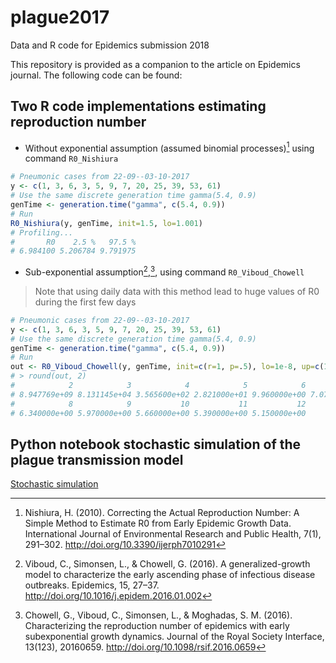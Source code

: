 # plague2017

Data and R code for Epidemics submission 2018

This repository is provided as a companion to the article on Epidemics  journal. The following code can be found:

## Two R code implementations estimating reproduction number

- Without exponential assumption (assumed binomial processes)[^3] using command `R0_Nishiura`

```R
# Pneumonic cases from 22-09--03-10-2017
y <- c(1, 3, 6, 3, 5, 9, 7, 20, 25, 39, 53, 61)
# Use the same discrete generation time gamma(5.4, 0.9)
genTime <- generation.time("gamma", c(5.4, 0.9))
# Run 
R0_Nishiura(y, genTime, init=1.5, lo=1.001)
# Profiling...
#       R0    2.5 %   97.5 % 
# 6.984100 5.206784 9.791975 
```

- Sub-exponential assumption[^1],[^2], using command `R0_Viboud_Chowell`

> Note that using daily data with this method lead to huge values of R0 during the first few days

```R
# Pneumonic cases from 22-09--03-10-2017
y <- c(1, 3, 6, 3, 5, 9, 7, 20, 25, 39, 53, 61)
# Use the same discrete generation time gamma(5.4, 0.9)
genTime <- generation.time("gamma", c(5.4, 0.9))
# Run 
out <- R0_Viboud_Chowell(y, genTime, init=c(r=1, p=.5), lo=1e-8, up=c(1e+2, 1))
# > round(out, 2)
#            2            3            4            5            6            7 
# 8.947769e+09 8.131145e+04 3.565600e+02 2.821000e+01 9.960000e+00 7.070000e+00 
#            8            9           10           11           12 
# 6.340000e+00 5.970000e+00 5.660000e+00 5.390000e+00 5.150000e+00 
```

## Python notebook stochastic simulation of the plague transmission model

[Stochastic simulation](https://github.com/systemsmedicine/plague2017/blob/master/plague.ipynb)

[^1]: Viboud, C., Simonsen, L., & Chowell, G. (2016). A generalized-growth model to characterize the early ascending phase of infectious disease outbreaks. Epidemics, 15, 27–37. http://doi.org/10.1016/j.epidem.2016.01.002

[^2]: Chowell, G., Viboud, C., Simonsen, L., & Moghadas, S. M. (2016). Characterizing the reproduction number of epidemics with early subexponential growth dynamics. Journal of the Royal Society Interface, 13(123), 20160659. http://doi.org/10.1098/rsif.2016.0659

[^3]: Nishiura, H. (2010). Correcting the Actual Reproduction Number: A Simple Method to Estimate R0 from Early Epidemic Growth Data. International Journal of Environmental Research and Public Health, 7(1), 291–302. http://doi.org/10.3390/ijerph7010291
